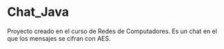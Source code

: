# Chat_Java
Proyecto creado en el curso de Redes de Computadores. Es un chat en el que los mensajes se cifran con AES.

